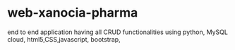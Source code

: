 # web-xanocia-pharma
end to end application having all CRUD functionalities using python, MySQL cloud, html5,CSS,javascript, bootstrap,
